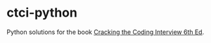 # ctci-python
Python solutions for the book [Cracking the Coding Interview 6th Ed](https://www.crackingthecodinginterview.com/).
